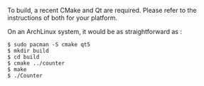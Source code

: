 To build, a recent CMake and Qt are required. Please refer to the 
instructions of both for your platform.

On an ArchLinux system, it would be as straightforward as : 

    $ sudo pacman -S cmake qt5
    $ mkdir build
    $ cd build
    $ cmake ../counter
    $ make
    $ ./Counter


